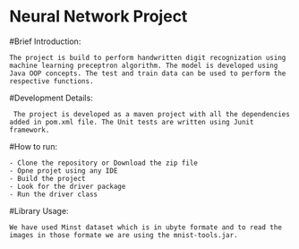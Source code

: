# Neural Network Project

  #Brief Introduction: 
    
    The project is build to perform handwritten digit recognization using machine learning preceptron algorithm. The model is developed using Java OOP concepts. The test and train data can be used to perform the respective functions. 
    
  #Development Details: 
  
     The project is developed as a maven project with all the dependencies added in pom.xml file. The Unit tests are written using Junit framework. 
 
  #How to run:
    
    - Clone the repository or Download the zip file
    - Opne projet using any IDE
    - Build the project
    - Look for the driver package
    - Run the driver class
    
 #Library Usage:
 
    We have used Minst dataset which is in ubyte formate and to read the images in those formate we are using the mnist-tools.jar.
